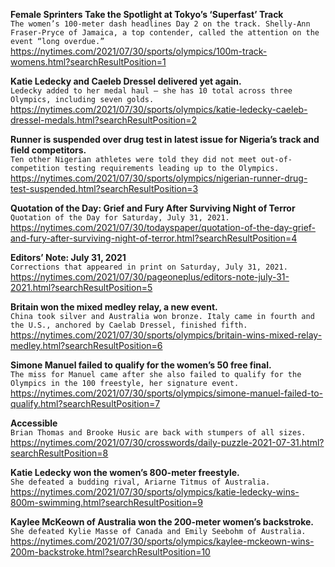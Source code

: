 **Female Sprinters Take the Spotlight at Tokyo’s ‘Superfast’ Track**\
`The women’s 100-meter dash headlines Day 2 on the track. Shelly-Ann Fraser-Pryce of Jamaica, a top contender, called the attention on the event “long overdue.”`\
https://nytimes.com/2021/07/30/sports/olympics/100m-track-womens.html?searchResultPosition=1

**Katie Ledecky and Caeleb Dressel delivered yet again.**\
`Ledecky added to her medal haul — she has 10 total across three Olympics, including seven golds.`\
https://nytimes.com/2021/07/30/sports/olympics/katie-ledecky-caeleb-dressel-medals.html?searchResultPosition=2

**Runner is suspended over drug test in latest issue for Nigeria’s track and field competitors.**\
`Ten other Nigerian athletes were told they did not meet out-of-competition testing requirements leading up to the Olympics.`\
https://nytimes.com/2021/07/30/sports/olympics/nigerian-runner-drug-test-suspended.html?searchResultPosition=3

**Quotation of the Day: Grief and Fury After Surviving Night of Terror**\
`Quotation of the Day for Saturday, July 31, 2021.`\
https://nytimes.com/2021/07/30/todayspaper/quotation-of-the-day-grief-and-fury-after-surviving-night-of-terror.html?searchResultPosition=4

**Editors’ Note: July 31, 2021**\
`Corrections that appeared in print on Saturday, July 31, 2021.`\
https://nytimes.com/2021/07/30/pageoneplus/editors-note-july-31-2021.html?searchResultPosition=5

**Britain won the mixed medley relay, a new event.**\
`China took silver and Australia won bronze. Italy came in fourth and the U.S., anchored by Caelab Dressel, finished fifth.`\
https://nytimes.com/2021/07/30/sports/olympics/britain-wins-mixed-relay-medley.html?searchResultPosition=6

**Simone Manuel failed to qualify for the women’s 50 free final.**\
`The miss for Manuel came after she also failed to qualify for the Olympics in the 100 freestyle, her signature event.`\
https://nytimes.com/2021/07/30/sports/olympics/simone-manuel-failed-to-qualify.html?searchResultPosition=7

**Accessible**\
`Brian Thomas and Brooke Husic are back with stumpers of all sizes.`\
https://nytimes.com/2021/07/30/crosswords/daily-puzzle-2021-07-31.html?searchResultPosition=8

**Katie Ledecky won the women’s 800-meter freestyle.**\
`She defeated a budding rival, Ariarne Titmus of Australia.`\
https://nytimes.com/2021/07/30/sports/olympics/katie-ledecky-wins-800m-swimming.html?searchResultPosition=9

**Kaylee McKeown of Australia won the 200-meter women’s backstroke.**\
`She defeated Kylie Masse of Canada and Emily Seebohm of Australia.`\
https://nytimes.com/2021/07/30/sports/olympics/kaylee-mckeown-wins-200m-backstroke.html?searchResultPosition=10

